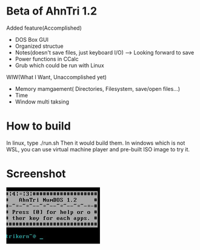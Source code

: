 # Beta of AhnTri 1.2
Added feature(Accomplished)
- DOS Box GUI
- Organized structue
- Notes(doesn't save files, just keyboard I/O) --> Looking forward to save
- Power functions in CCalc
- Grub which could be run with Linux

WIW(What I Want, Unaccomplished yet)
- Memory mamgaement( Directories, Filesystem, save/open files...)
- Time
- Window multi taksing

# How to build
In linux, type ./run.sh
Then it would build them. In windows which is not WSL, you can use virtual machine player and pre-built ISO image to try it.

# Screenshot

![Screenshot of 1.2 beta](sshot.jpg)
